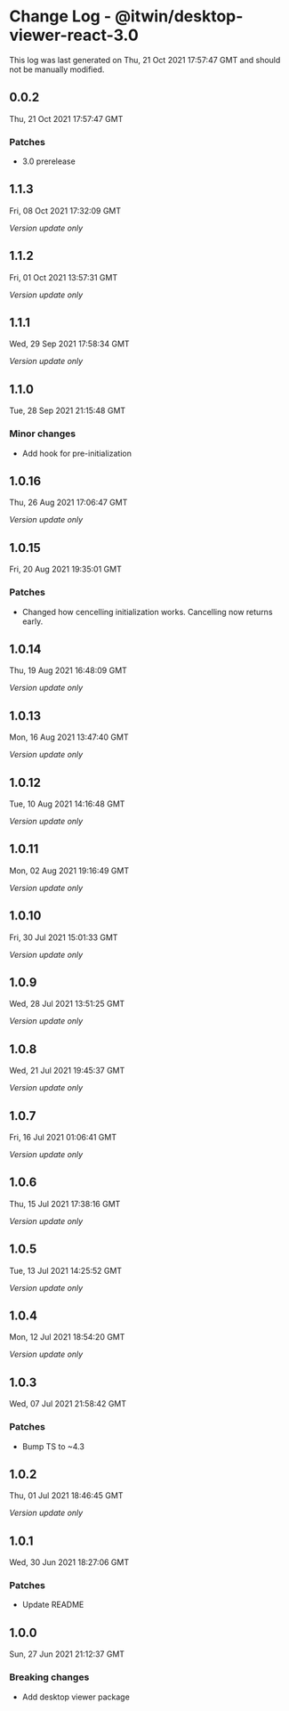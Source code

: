 # Change Log - @itwin/desktop-viewer-react-3.0

This log was last generated on Thu, 21 Oct 2021 17:57:47 GMT and should not be manually modified.

## 0.0.2
Thu, 21 Oct 2021 17:57:47 GMT

### Patches

- 3.0 prerelease

## 1.1.3
Fri, 08 Oct 2021 17:32:09 GMT

*Version update only*

## 1.1.2
Fri, 01 Oct 2021 13:57:31 GMT

*Version update only*

## 1.1.1
Wed, 29 Sep 2021 17:58:34 GMT

*Version update only*

## 1.1.0
Tue, 28 Sep 2021 21:15:48 GMT

### Minor changes

- Add hook for pre-initialization 

## 1.0.16
Thu, 26 Aug 2021 17:06:47 GMT

*Version update only*

## 1.0.15
Fri, 20 Aug 2021 19:35:01 GMT

### Patches

- Changed how cencelling initialization works. Cancelling now returns early.

## 1.0.14
Thu, 19 Aug 2021 16:48:09 GMT

*Version update only*

## 1.0.13
Mon, 16 Aug 2021 13:47:40 GMT

*Version update only*

## 1.0.12
Tue, 10 Aug 2021 14:16:48 GMT

*Version update only*

## 1.0.11
Mon, 02 Aug 2021 19:16:49 GMT

*Version update only*

## 1.0.10
Fri, 30 Jul 2021 15:01:33 GMT

*Version update only*

## 1.0.9
Wed, 28 Jul 2021 13:51:25 GMT

*Version update only*

## 1.0.8
Wed, 21 Jul 2021 19:45:37 GMT

*Version update only*

## 1.0.7
Fri, 16 Jul 2021 01:06:41 GMT

*Version update only*

## 1.0.6
Thu, 15 Jul 2021 17:38:16 GMT

*Version update only*

## 1.0.5
Tue, 13 Jul 2021 14:25:52 GMT

*Version update only*

## 1.0.4
Mon, 12 Jul 2021 18:54:20 GMT

*Version update only*

## 1.0.3
Wed, 07 Jul 2021 21:58:42 GMT

### Patches

- Bump TS to ~4.3

## 1.0.2
Thu, 01 Jul 2021 18:46:45 GMT

*Version update only*

## 1.0.1
Wed, 30 Jun 2021 18:27:06 GMT

### Patches

- Update README

## 1.0.0
Sun, 27 Jun 2021 21:12:37 GMT

### Breaking changes

- Add desktop viewer package

